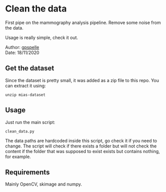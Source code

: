 # Clean the data

First pipe on the mammography analysis pipeline. Remove some
noise from the data.

Usage is really simple, check it out. 

Author: [gpspelle](https://github.com/gpspelle)  
Date: 18/11/2020

## Get the dataset

Since the dataset is pretty small, it was added as a zip file to this repo.
You can extract it using:

``` 
unzip mias-dataset
```

## Usage 

Just run the main script:

```
clean_data.py
```

The data paths are hardcoded inside this script, go check it
if you need to change. The script will check if there exists a folder
but will not check the content if the folder that was supposed to exist
exists but contains nothing, for example.

## Requirements

Mainly OpenCV, skimage and numpy.

